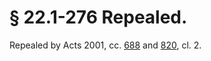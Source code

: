 # § 22.1-276 Repealed.

<p>Repealed by Acts 2001, cc. <a href='http://lis.virginia.gov/cgi-bin/legp604.exe?011+ful+CHAP0688'>688</a> and <a href='http://lis.virginia.gov/cgi-bin/legp604.exe?011+ful+CHAP0820'>820</a>, cl. 2.</p>